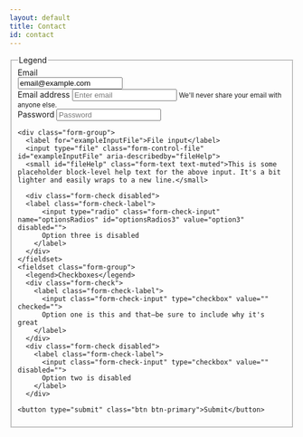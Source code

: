 ```yaml
---
layout: default
title: Contact
id: contact
---
```



<form class="AVAST_PAM_signupform AVAST_PAM_loginform">
  <fieldset>
    <legend>Legend</legend>
    <div class="form-group row">
      <label for="staticEmail" class="col-sm-2 col-form-label">Email</label>
      <div class="col-sm-10">
        <input type="text" readonly="" class="form-control-plaintext" id="staticEmail" value="email@example.com">
      </div>
    </div>
    <div class="form-group">
      <label for="exampleInputEmail1">Email address</label>
      <input type="email" class="form-control" id="exampleInputEmail1" aria-describedby="emailHelp" placeholder="Enter email">
      <small id="emailHelp" class="form-text text-muted">We'll never share your email with anyone else.</small>
    </div>
    <div class="form-group">
      <label for="exampleInputPassword1">Password</label>
      <input type="password" class="form-control" id="exampleInputPassword1" placeholder="Password">
    </div>
    
  
 
    <div class="form-group">
      <label for="exampleInputFile">File input</label>
      <input type="file" class="form-control-file" id="exampleInputFile" aria-describedby="fileHelp">
      <small id="fileHelp" class="form-text text-muted">This is some placeholder block-level help text for the above input. It's a bit lighter and easily wraps to a new line.</small>
   
      <div class="form-check disabled">
      <label class="form-check-label">
          <input type="radio" class="form-check-input" name="optionsRadios" id="optionsRadios3" value="option3" disabled="">
          Option three is disabled
        </label>
      </div>
    </fieldset>
    <fieldset class="form-group">
      <legend>Checkboxes</legend>
      <div class="form-check">
        <label class="form-check-label">
          <input class="form-check-input" type="checkbox" value="" checked="">
          Option one is this and that—be sure to include why it's great
        </label>
      </div>
      <div class="form-check disabled">
        <label class="form-check-label">
          <input class="form-check-input" type="checkbox" value="" disabled="">
          Option two is disabled
        </label>
      </div>
    
    <button type="submit" class="btn btn-primary">Submit</button>
  </fieldset>
</form>
